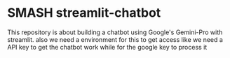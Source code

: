 # SMASH streamlit-chatbot
This repository is about building a chatbot using Google's Gemini-Pro with streamlit.
also we need a environment for this to get access 
like we need a API key to get the chatbot work while for the google key to process it
